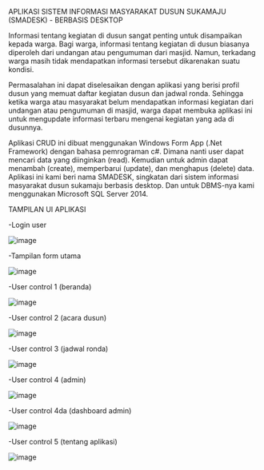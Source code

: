 APLIKASI SISTEM INFORMASI MASYARAKAT DUSUN SUKAMAJU (SMADESK) - BERBASIS DESKTOP

Informasi tentang kegiatan di dusun sangat penting untuk disampaikan kepada warga. Bagi warga, informasi tentang kegiatan di dusun biasanya diperoleh dari undangan atau pengumuman dari masjid. Namun, terkadang warga masih tidak mendapatkan informasi tersebut dikarenakan suatu kondisi.

Permasalahan ini dapat diselesaikan dengan aplikasi yang berisi profil dusun yang memuat daftar kegiatan dusun dan jadwal ronda. Sehingga ketika warga atau masyarakat belum mendapatkan informasi kegiatan dari undangan atau pengumuman di masjid, warga dapat membuka aplikasi ini untuk mengupdate informasi terbaru mengenai kegiatan yang ada di dusunnya.

Aplikasi CRUD ini dibuat menggunakan Windows Form App (.Net Framework) dengan bahasa pemrograman c#.
Dimana nanti user dapat mencari data yang diinginkan (read). Kemudian untuk admin dapat menambah (create), 
memperbarui (update), dan menghapus (delete) data. Aplikasi ini kami beri nama SMADESK, singkatan dari sistem
informasi masyarakat dusun sukamaju berbasis desktop. Dan untuk DBMS-nya kami menggunakan Microsoft SQL Server 2014.

TAMPILAN UI APLIKASI

-Login user

![image](https://user-images.githubusercontent.com/66340211/173599847-080ae984-618f-4edf-8439-f5724da595d7.png)



-Tampilan form utama

![image](https://user-images.githubusercontent.com/66340211/173600022-fdd58529-0b0c-47f2-9193-d67c4767720a.png)



-User control 1 (beranda)

![image](https://user-images.githubusercontent.com/66340211/173600171-85df1b7a-1613-43de-b294-a8eb51ddcbaa.png)



-User control 2 (acara dusun)

![image](https://user-images.githubusercontent.com/66340211/173603482-29608093-b40e-4d28-9ba7-b47a1abfb93e.png)



-User control 3 (jadwal ronda)

![image](https://user-images.githubusercontent.com/66340211/173603508-d671e54c-e736-458b-acff-fb10762d2eff.png)



-User control 4 (admin)

![image](https://user-images.githubusercontent.com/66340211/173600572-075c7c1e-6cc5-489b-9d57-6472b05bf34f.png)



-User control 4da (dashboard admin)

![image](https://user-images.githubusercontent.com/66340211/173604213-0d0fd0e7-9294-4469-9cab-83bcf4e53e16.png)



-User control 5 (tentang aplikasi)

![image](https://user-images.githubusercontent.com/66340211/173600625-b6d7917d-86e8-4e5d-9e9e-653fe3fb564f.png)

